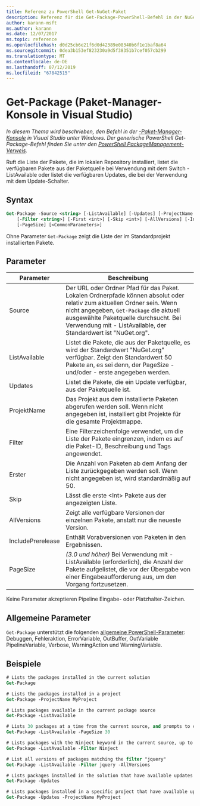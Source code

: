 ```yaml
---
title: Referenz zu PowerShell Get-NuGet-Paket
description: Referenz für die Get-Package-PowerShell-Befehl in der NuGet-Paket-Manager-Konsole in Visual Studio.
author: karann-msft
ms.author: karann
ms.date: 12/07/2017
ms.topic: reference
ms.openlocfilehash: d0d25cb6e21f6d0d42389e08340b6f1e1baf8a64
ms.sourcegitcommit: 0dea3b153ef823230a9d5f38351b7cef057cb299
ms.translationtype: MT
ms.contentlocale: de-DE
ms.lasthandoff: 07/12/2019
ms.locfileid: "67842515"
---
```

# <a name="get-package-package-manager-console-in-visual-studio"></a>Get-Package (Paket-Manager-Konsole in Visual Studio)

*In diesem Thema wird beschrieben, den Befehl in der [-Paket-Manager-Konsole](package-manager-console.md) in Visual Studio unter Windows. Der generische PowerShell Get-Package-Befehl finden Sie unter den [PowerShell PackageManagement-Verweis](/powershell/module/packagemanagement/?view=powershell-6).*

Ruft die Liste der Pakete, die im lokalen Repository installiert, listet die verfügbaren Pakete aus der Paketquelle bei Verwendung mit dem Switch - ListAvailable oder listet die verfügbaren Updates, die bei der Verwendung mit dem Update-Schalter.

## <a name="syntax"></a>Syntax

```ps
Get-Package -Source <string> [-ListAvailable] [-Updates] [-ProjectName <string>]
    [-Filter <string>] [-First <int>] [-Skip <int>] [-AllVersions] [-IncludePrerelease]
    [-PageSize] [<CommonParameters>]
```

Ohne Parameter `Get-Package` zeigt die Liste der im Standardprojekt installierten Pakete.

## <a name="parameters"></a>Parameter

| Parameter | Beschreibung |
| --- | --- |
| Source | Der URL oder Ordner Pfad für das Paket. Lokalen Ordnerpfade können absolut oder relativ zum aktuellen Ordner sein. Wenn nicht angegeben, `Get-Package` die aktuell ausgewählte Paketquelle durchsucht. Bei Verwendung mit - ListAvailable, der Standardwert ist "NuGet.org". |
| ListAvailable | Listet die Pakete, die aus der Paketquelle, es wird der Standardwert "NuGet.org" verfügbar. Zeigt den Standardwert 50 Pakete an, es sei denn, der PageSize - und/oder - erste angegeben werden. |
| Updates | Listet die Pakete, die ein Update verfügbar, aus der Paketquelle ist. |
| ProjektName | Das Projekt aus dem installierte Paketen abgerufen werden soll. Wenn nicht angegeben ist, installiert gibt Projekte für die gesamte Projektmappe. |
| Filter | Eine Filterzeichenfolge verwendet, um die Liste der Pakete eingrenzen, indem es auf die Paket-ID, Beschreibung und Tags angewendet. |
| Erster | Die Anzahl von Paketen ab dem Anfang der Liste zurückgegeben werden soll. Wenn nicht angegeben ist, wird standardmäßig auf 50. |
| Skip | Lässt die erste &lt;Int&gt; Pakete aus der angezeigten Liste.  |
| AllVersions | Zeigt alle verfügbare Versionen der einzelnen Pakete, anstatt nur die neueste Version. |
| IncludePrerelease | Enthält Vorabversionen von Paketen in den Ergebnissen. |
| PageSize | *(3.0 und höher)*  Bei Verwendung mit - ListAvailable (erforderlich), die Anzahl der Pakete aufgelistet, die vor der Übergabe von einer Eingabeaufforderung aus, um den Vorgang fortzusetzen. |

Keine Parameter akzeptieren Pipeline Eingabe- oder Platzhalter-Zeichen.

## <a name="common-parameters"></a>Allgemeine Parameter

`Get-Package` unterstützt die folgenden [allgemeine PowerShell-Parameter](http://go.microsoft.com/fwlink/?LinkID=113216): Debuggen, Fehleraktion, ErrorVariable, OutBuffer, OutVariable PipelineVariable, Verbose, WarningAction und WarningVariable.

## <a name="examples"></a>Beispiele

```ps
# Lists the packages installed in the current solution
Get-Package

# Lists the packages installed in a project
Get-Package -ProjectName MyProject

# Lists packages available in the current package source
Get-Package -ListAvailable

# Lists 30 packages at a time from the current source, and prompts to continue if more are available
Get-Package -ListAvailable -PageSize 30

# Lists packages with the Ninject keyword in the current source, up to 50
Get-Package -ListAvailable -Filter Ninject

# List all versions of packages matching the filter "jquery"
Get-Package -ListAvailable -Filter jquery -AllVersions

# Lists packages installed in the solution that have available updates
Get-Package -Updates

# Lists packages installed in a specific project that have available updates
Get-Package -Updates -ProjectName MyProject
```
